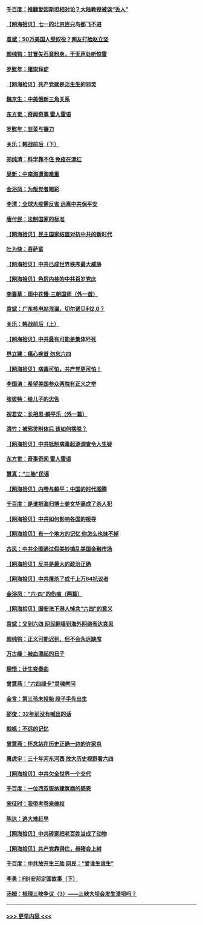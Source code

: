 #### [千百度：推翻爱因斯坦相对论？大陆教授被讽“丢人”](../pages/nsc993/n13043908.md?t=06241651) 
#### [【网海拾贝】七一的北京连只鸟都飞不进](../pages/nsc993/n13041377.md?t=06241651) 
#### [袁斌：50万美国人受奴役？网友打脸赵立坚](../pages/nsc993/n13041330.md?t=06241651) 
#### [颜纯钩：甘冒矢石竟粉身，于无声处听惊雷](../pages/nsc993/n13041140.md?t=06241651) 
#### [罗慰年：猪崇拜症](../pages/nsc993/n13041071.md?t=06241651) 
#### [【网海拾贝】共产党就是活生生的邪灵](../pages/nsc993/n13036627.md?t=06241651) 
#### [魏京生：中美俄新三角关系](../pages/nsc993/n13035986.md?t=06241651) 
#### [东方觉：奇闻奇事 雷人雷语](../pages/nsc993/n13035878.md?t=06241651) 
#### [罗慰年：韭菜与镰刀](../pages/nsc993/n13034374.md?t=06241651) 
#### [关乐：韩战前后（下）](../pages/nsc993/n13034113.md?t=06241651) 
#### [郑纯清：科学靠不住 免疫在漂红](../pages/nsc993/n13034093.md?t=06241651) 
#### [吴新：中南海遭海难重](../pages/nsc993/n13034084.md?t=06241651) 
#### [金浴凤：为叛党者喝彩](../pages/nsc993/n13034058.md?t=06241651) 
#### [李清：全球大疫需反省 远离中共保平安](../pages/nsc993/n13033784.md?t=06241651) 
#### [唐付民：法制国家的标准](../pages/nsc993/n13032944.md?t=06241651) 
#### [【网海拾贝】民主国家结盟对抗中共的新时代](../pages/nsc993/n13031717.md?t=06241651) 
#### [吐为快：菩萨蛮](../pages/nsc993/n13030033.md?t=06241651) 
#### [【网海拾贝】中共已成世界秩序最大威胁](../pages/nsc993/n13028138.md?t=06241651) 
#### [【网海拾贝】色厉内荏的中共百岁党庆](../pages/nsc993/n13025582.md?t=06241651) 
#### [李春草：雨中花慢‧三朝国师（外一首）](../pages/nsc993/n13025567.md?t=06241651) 
#### [袁斌：广东核电站泄漏，切尔诺贝利2.0？](../pages/nsc993/n13025475.md?t=06241651) 
#### [关乐：韩战前后（上）](../pages/nsc993/n13025387.md?t=06241651) 
#### [【网海拾贝】中共最有可能是集体坏死](../pages/nsc993/n13023101.md?t=06241651) 
#### [界立建：痛心疾首 勿忘六四](../pages/nsc993/n13022339.md?t=06241651) 
#### [【网海拾贝】病毒可怕，共产党更可怕！](../pages/nsc993/n13020728.md?t=06241651) 
#### [李国涛：希望美国参众两院有正义之举](../pages/nsc993/n13020674.md?t=06241651) 
#### [张彼特：给儿子的忠告](../pages/nsc993/n13018934.md?t=06241651) 
#### [祝君安：长相思‧躺平乐（外一篇）](../pages/nsc993/n13018923.md?t=06241651) 
#### [清竹：被邪灵附体后 该如何摆脱？](../pages/nsc993/n13018877.md?t=06241651) 
#### [【网海拾贝】中共抵制病毒起源调查令人生疑](../pages/nsc993/n13017785.md?t=06241651) 
#### [东方觉：奇事奇闻 雷人雷语](../pages/nsc993/n13017577.md?t=06241651) 
#### [慧真：“三胎”民谣](../pages/nsc993/n13017394.md?t=06241651) 
#### [【网海拾贝】内卷与躺平：中国的时代图腾](../pages/nsc993/n13016128.md?t=06241651) 
#### [千百度：是谁把海归博士姜文华逼成了杀人犯](../pages/nsc993/n13015218.md?t=06241651) 
#### [【网海拾贝】中共如何影响各国的报导](../pages/nsc993/n13012599.md?t=06241651) 
#### [【网海拾贝】有一个地方的记忆 你怎么也抹不掉](../pages/nsc993/n13009802.md?t=06241651) 
#### [古风：中共企图通过假美钞搞乱美国金融市场](../pages/nsc993/n13009626.md?t=06241651) 
#### [【网海拾贝】反共是最大的政治正确](../pages/nsc993/n13007051.md?t=06241651) 
#### [【网海拾贝】中共屠杀了成千上万64抗议者](../pages/nsc993/n13002713.md?t=06241651) 
#### [金浴凤：“六·四”的伤痕（两篇）](../pages/nsc993/n13001719.md?t=06241651) 
#### [【网海拾贝】国安法下港人悼念“六四”的意义](../pages/nsc993/n13001039.md?t=06241651) 
#### [袁斌：又到六四 网民翻墙到海外网络表达哀思](../pages/nsc993/n13000995.md?t=06241651) 
#### [颜纯钩：正义可能迟到，但不会永远缺席](../pages/nsc993/n13000920.md?t=06241651) 
#### [万古缘：被血漂起的日子](../pages/nsc993/n13000914.md?t=06241651) 
#### [理悟：计生变奏曲](../pages/nsc993/n13000414.md?t=06241651) 
#### [曾慧燕：“六四绿卡”灵魂拷问](../pages/nsc993/n13000277.md?t=06241651) 
#### [金言：第三孩未投胎 段子手先出生](../pages/nsc993/n13000215.md?t=06241651) 
#### [邵俊：32年前没有喊出的话](../pages/nsc993/n13000181.md?t=06241651) 
#### [戟枫：不远的记忆](../pages/nsc993/n13000121.md?t=06241651) 
#### [曾慧燕：怀念站在历史正确一边的许家屯](../pages/nsc993/n13000073.md?t=06241651) 
#### [惠虎宇：三十年河东河西 放大历史视野看六四](../pages/nsc993/n13000018.md?t=06241651) 
#### [【网海拾贝】中共欠全世界一个交代](../pages/nsc993/n12998706.md?t=06241651) 
#### [千百度：一位西双版纳建筑商的感恩](../pages/nsc993/n12998487.md?t=06241651) 
#### [宋征时：我带考卷来维权](../pages/nsc993/n12994088.md?t=06241651) 
#### [陈达：逃大难赶早](../pages/nsc993/n12993569.md?t=06241651) 
#### [【网海拾贝】中共砖家把老百姓当成了动物](../pages/nsc993/n12993483.md?t=06241651) 
#### [【网海拾贝】共产党靠得住，母猪会上树](../pages/nsc993/n12990730.md?t=06241651) 
#### [千百度：中共放开生三胎 网民：“爱谁生谁生”](../pages/nsc993/n12990644.md?t=06241651) 
#### [李勇：FBI安邦定国故事（下）](../pages/nsc993/n12987854.md?t=06241651) 
#### [汤姆：梳理三峡争议（3）——三峡大坝会发生溃坝吗？](../pages/nsc993/n12989806.md?t=06241651) 

----
#### [ >>> 更早内容 <<< ](../indexes/nsc993-earlier.md)
